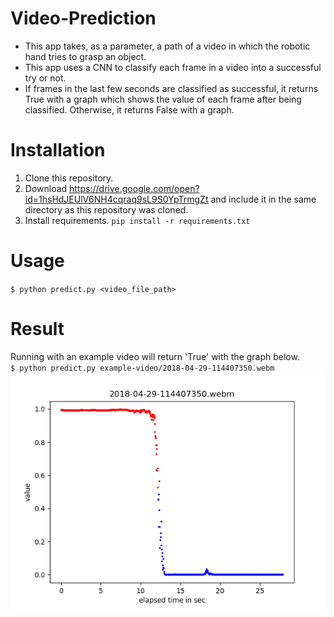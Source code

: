 # Video-Prediction  
- This app takes, as a parameter, a path of a video in which the robotic hand tries to grasp an object.   
- This app uses a CNN to classify each frame in a video into a successful try or not.  
- If frames in the last few seconds are classified as successful, it returns True with a graph which shows the value of each frame after being classified. Otherwise, it returns False with a graph.  

# Installation
1. Clone this repository.  
2. Download https://drive.google.com/open?id=1hsHdJEUlV6NH4cqraq9sL9S0YpTrmgZt and include it in the same directory as this repository was cloned.  
3. Install requirements. `pip install -r requirements.txt`  

# Usage  
`$ python predict.py <video_file_path>`  

# Result  
Running with an example video will return 'True' with the graph below.  
`$ python predict.py example-video/2018-04-29-114407350.webm`  
<img src="https://github.com/u0953009/images/blob/master/video/Figure_1.png">    


